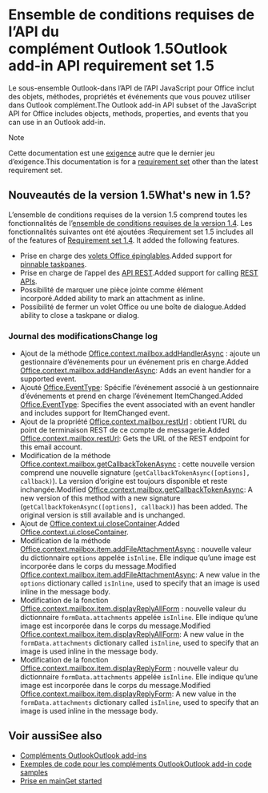 # <a name="outlook-add-in-api-requirement-set-15"></a><span data-ttu-id="33955-101">Ensemble de conditions requises de l’API du complément Outlook 1.5</span><span class="sxs-lookup"><span data-stu-id="33955-101">Outlook add-in API requirement set 1.5</span></span>

<span data-ttu-id="33955-102">Le sous-ensemble Outlook-dans l’API de l’API JavaScript pour Office inclut des objets, méthodes, propriétés et événements que vous pouvez utiliser dans Outlook complément.</span><span class="sxs-lookup"><span data-stu-id="33955-102">The Outlook add-in API subset of the JavaScript API for Office includes objects, methods, properties, and events that you can use in an Outlook add-in.</span></span>

> [!NOTE]
> <span data-ttu-id="33955-103">Cette documentation est une [exigence](/javascript/office/requirement-sets/outlook-api-requirement-sets) autre que le dernier jeu d’exigence.</span><span class="sxs-lookup"><span data-stu-id="33955-103">This documentation is for a [requirement set](/javascript/office/requirement-sets/outlook-api-requirement-sets) other than the latest requirement set.</span></span>

## <a name="whats-new-in-15"></a><span data-ttu-id="33955-104">Nouveautés de la version 1.5</span><span class="sxs-lookup"><span data-stu-id="33955-104">What's new in 1.5?</span></span>

<span data-ttu-id="33955-p101">L’ensemble de conditions requises de la version 1.5 comprend toutes les fonctionnalités de l’[ensemble de conditions requises de la version 1.4](../requirement-set-1.4/outlook-requirement-set-1.4.md). Les fonctionnalités suivantes ont été ajoutées :</span><span class="sxs-lookup"><span data-stu-id="33955-p101">Requirement set 1.5 includes all of the features of [Requirement set 1.4](../requirement-set-1.4/outlook-requirement-set-1.4.md). It added the following features.</span></span>

- <span data-ttu-id="33955-107">Prise en charge des [volets Office épinglables](https://docs.microsoft.com/outlook/add-ins/pinnable-taskpane).</span><span class="sxs-lookup"><span data-stu-id="33955-107">Added support for [pinnable taskpanes](https://docs.microsoft.com/outlook/add-ins/pinnable-taskpane).</span></span>
- <span data-ttu-id="33955-108">Prise en charge de l’appel des [API REST](https://docs.microsoft.com/outlook/add-ins/use-rest-api).</span><span class="sxs-lookup"><span data-stu-id="33955-108">Added support for calling [REST APIs](https://docs.microsoft.com/outlook/add-ins/use-rest-api).</span></span>
- <span data-ttu-id="33955-109">Possibilité de marquer une pièce jointe comme élément incorporé.</span><span class="sxs-lookup"><span data-stu-id="33955-109">Added ability to mark an attachment as inline.</span></span>
- <span data-ttu-id="33955-110">Possibilité de fermer un volet Office ou une boîte de dialogue.</span><span class="sxs-lookup"><span data-stu-id="33955-110">Added ability to close a taskpane or dialog.</span></span>

### <a name="change-log"></a><span data-ttu-id="33955-111">Journal des modifications</span><span class="sxs-lookup"><span data-stu-id="33955-111">Change log</span></span>

- <span data-ttu-id="33955-112">Ajout de la méthode [Office.context.mailbox.addHandlerAsync](office.context.mailbox.md#addhandlerasynceventtype-handler-options-callback) : ajoute un gestionnaire d’événements pour un événement pris en charge.</span><span class="sxs-lookup"><span data-stu-id="33955-112">Added [Office.context.mailbox.addHandlerAsync](office.context.mailbox.md#addhandlerasynceventtype-handler-options-callback): Adds an event handler for a supported event.</span></span>
- <span data-ttu-id="33955-113">Ajouté [Office.EventType](office.md#eventtype-string): Spécifie l’événement associé à un gestionnaire d’événements et prend en charge l’événement ItemChanged.</span><span class="sxs-lookup"><span data-stu-id="33955-113">Added [Office.EventType](office.md#eventtype-string): Specifies the event associated with an event handler and includes support for ItemChanged event.</span></span>
- <span data-ttu-id="33955-114">Ajout de la propriété [Office.context.mailbox.restUrl](office.context.mailbox.md#resturl-string) : obtient l’URL du point de terminaison REST de ce compte de messagerie.</span><span class="sxs-lookup"><span data-stu-id="33955-114">Added [Office.context.mailbox.restUrl](office.context.mailbox.md#resturl-string): Gets the URL of the REST endpoint for this email account.</span></span>
- <span data-ttu-id="33955-p102">Modification de la méthode [Office.context.mailbox.getCallbackTokenAsync](office.context.mailbox.md#getcallbacktokenasyncoptions-callback) : cette nouvelle version comprend une nouvelle signature (`getCallbackTokenAsync([options], callback)`). La version d’origine est toujours disponible et reste inchangée.</span><span class="sxs-lookup"><span data-stu-id="33955-p102">Modified [Office.context.mailbox.getCallbackTokenAsync](office.context.mailbox.md#getcallbacktokenasyncoptions-callback): A new version of this method with a new signature (`getCallbackTokenAsync([options], callback)`) has been added. The original version is still available and is unchanged.</span></span>
- <span data-ttu-id="33955-117">Ajout de [Office.context.ui.closeContainer](/javascript/api/office/office.ui#closecontainer--).</span><span class="sxs-lookup"><span data-stu-id="33955-117">Added [Office.context.ui.closeContainer](/javascript/api/office/office.ui#closecontainer--).</span></span>
- <span data-ttu-id="33955-118">Modification de la méthode [Office.context.mailbox.item.addFileAttachmentAsync](office.context.mailbox.item.md#addfileattachmentasyncuri-attachmentname-options-callback) : nouvelle valeur du dictionnaire `options` appelée `isInline`. Elle indique qu’une image est incorporée dans le corps du message.</span><span class="sxs-lookup"><span data-stu-id="33955-118">Modified [Office.context.mailbox.item.addFileAttachmentAsync](office.context.mailbox.item.md#addfileattachmentasyncuri-attachmentname-options-callback): A new value in the `options` dictionary called `isInline`, used to specify that an image is used inline in the message body.</span></span>
- <span data-ttu-id="33955-119">Modification de la fonction [Office.context.mailbox.item.displayReplyAllForm](office.context.mailbox.item.md#displayreplyallformformdata) : nouvelle valeur du dictionnaire `formData.attachments` appelée `isInline`. Elle indique qu’une image est incorporée dans le corps du message.</span><span class="sxs-lookup"><span data-stu-id="33955-119">Modified [Office.context.mailbox.item.displayReplyAllForm](office.context.mailbox.item.md#displayreplyallformformdata): A new value in the `formData.attachments` dictionary called `isInline`, used to specify that an image is used inline in the message body.</span></span>
- <span data-ttu-id="33955-120">Modification de la fonction [Office.context.mailbox.item.displayReplyForm](office.context.mailbox.item.md#displayreplyformformdata) : nouvelle valeur du dictionnaire `formData.attachments` appelée `isInline`. Elle indique qu’une image est incorporée dans le corps du message.</span><span class="sxs-lookup"><span data-stu-id="33955-120">Modified [Office.context.mailbox.item.displayReplyForm](office.context.mailbox.item.md#displayreplyformformdata): A new value in the `formData.attachments` dictionary called `isInline`, used to specify that an image is used inline in the message body.</span></span>

## <a name="see-also"></a><span data-ttu-id="33955-121">Voir aussi</span><span class="sxs-lookup"><span data-stu-id="33955-121">See also</span></span>

- [<span data-ttu-id="33955-122">Compléments Outlook</span><span class="sxs-lookup"><span data-stu-id="33955-122">Outlook add-ins</span></span>](https://docs.microsoft.com/outlook/add-ins/)
- [<span data-ttu-id="33955-123">Exemples de code pour les compléments Outlook</span><span class="sxs-lookup"><span data-stu-id="33955-123">Outlook add-in code samples</span></span>](https://developer.microsoft.com/outlook/gallery/?filterBy=Outlook,Samples,Add-ins)
- [<span data-ttu-id="33955-124">Prise en main</span><span class="sxs-lookup"><span data-stu-id="33955-124">Get started</span></span>](https://docs.microsoft.com/outlook/add-ins/quick-start)